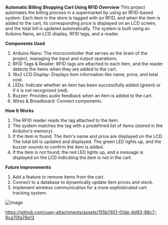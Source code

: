 **Automatic Billing Shopping Cart Using RFID
Overview**
This project automates the billing process in a supermarket by using an RFID-based system. Each item in the store is tagged with an RFID, and when the item is added to the cart, its corresponding price is displayed on an LCD screen, and the total bill is updated automatically. The system is built using an Arduino Nano, an LCD display, RFID tags, and a reader.

**Components Used**
1. Arduino Nano: The microcontroller that serves as the brain of the project, managing the input and output operations.
2. RFID Tags & Reader: RFID tags are attached to each item, and the reader detects the items when they are added to the cart.
3. 16x2 LCD Display: Displays item information like name, price, and total cost.
4. LEDs: Indicate whether an item has been successfully added (green) or if it is not recognized (red).
5. Buzzer: Provides audio feedback when an item is added to the cart.
6. Wires & Breadboard: Connect components.

**How It Works**
1. The RFID reader reads the tag attached to the item.
2. The system matches the tag with a predefined list of items (stored in the Arduino's memory).
3. If the item is found:
      The item's name and price are displayed on the LCD.
      The total bill is updated and displayed.
      The green LED lights up, and the buzzer sounds to confirm the item is added.
4. If the item is not found, the red LED lights up, and a message is displayed on the LCD indicating the item is not in the cart.

**Future Improvements**
1. Add a feature to remove items from the cart.
2. Connect to a database to dynamically update item prices and stock.
3. Implement wireless communication for a more sophisticated cart tracking system.

![image](https://github.com/user-attachments/assets/d9538e52-debb-4b67-8cc9-12d878c5053d)



https://github.com/user-attachments/assets/155b7851-01de-4d93-89c7-8ca70fa78e13


